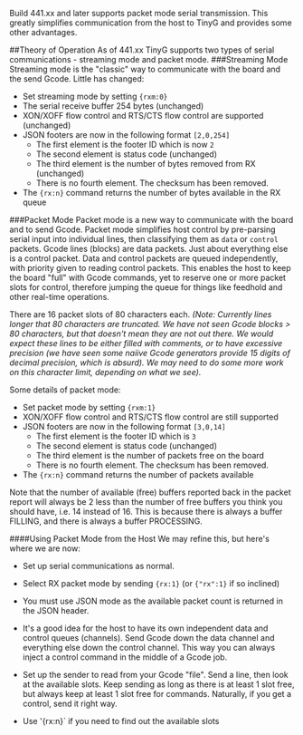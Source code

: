 Build 441.xx and later supports packet mode serial transmission. This greatly simplifies communication from the host to TinyG and provides some other advantages.

##Theory of Operation
As of 441.xx TinyG supports two types of serial communications - streaming mode and packet mode. 
###Streaming Mode 
Streaming mode is the "classic" way to communicate with the board and the send Gcode. Little has changed:

- Set streaming mode by setting `{rxm:0}`
- The serial receive buffer 254 bytes (unchanged)
- XON/XOFF flow control and RTS/CTS flow control are supported (unchanged)
- JSON footers are now in the following format `[2,0,254]`
  - The first element is the footer ID which is now `2`
  - The second element is status code (unchanged)
  - The third element is the number of bytes removed from RX (unchanged)
  - There is no fourth element. The checksum has been removed.
- The `{rx:n}` command returns the number of bytes available in the RX queue

###Packet Mode 
Packet mode is a new way to communicate with the board and to send Gcode. Packet mode simplifies host control by pre-parsing serial input into individual lines, then classifying them as `data` or `control` packets. Gcode lines (blocks) are data packets. Just about everything else is a control packet. Data and control packets are queued independently, with priority given to reading control packets. This enables the host to keep the board "full" with Gcode commands, yet to reserve one or more packet slots for control, therefore jumping the queue for things like feedhold and other real-time operations.

There are 16 packet slots of 80 characters each. _(Note: Currently lines longer that 80 characters are truncated. We have not seen Gcode blocks > 80 characters, but that doesn't mean they are not out there. We would expect these lines to be either filled with comments, or to have excessive precision (we have seen some naiive Gcode generators provide 15 digits of decimal precision, which is absurd). We may need to do some more work on this character limit, depending on what we see)._

Some details of packet mode:

- Set packet mode by setting `{rxm:1}`
- XON/XOFF flow control and RTS/CTS flow control are still supported
- JSON footers are now in the following format `[3,0,14]`
  - The first element is the footer ID which is `3`
  - The second element is status code (unchanged)
  - The third element is the number of packets free on the board
  - There is no fourth element. The checksum has been removed.
- The `{rx:n}` command returns the number of packets available

Note that the number of available (free) buffers reported back in the packet report will always be 2 less than the number of free buffers you think you should have, i.e. 14 instead of 16. This is because there is always a buffer FILLING, and there is always a buffer PROCESSING.

####Using Packet Mode from the Host
We may refine this, but here's where we are now:

- Set up serial communications as normal.

- Select RX packet mode by sending `{rx:1}` (or `{"rx":1}` if so inclined)

- You must use JSON mode as the available packet count is returned in the JSON header.

- It's a good idea for the host to have its own independent data and control queues (channels). Send Gcode down the data channel and everything else down the control channel. This way you can always inject a control command in the middle of a Gcode job.

- Set up the sender to read from your Gcode "file". Send a line, then look at the available slots. Keep sending as long as there is at least 1 slot free, but always keep at least 1 slot free for commands. Naturally, if you get a control, send it right way.

- Use '{rx:n}` if you need to find out the available slots